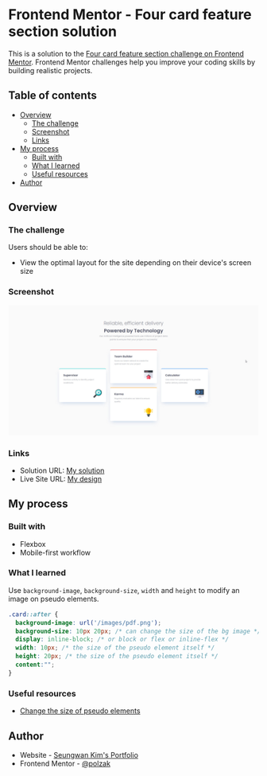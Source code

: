 # Frontend Mentor - Four card feature section solution

This is a solution to the [Four card feature section challenge on Frontend Mentor](https://www.frontendmentor.io/challenges/four-card-feature-section-weK1eFYK). Frontend Mentor challenges help you improve your coding skills by building realistic projects. 

## Table of contents

- [Overview](#overview)
  - [The challenge](#the-challenge)
  - [Screenshot](#screenshot)
  - [Links](#links)
- [My process](#my-process)
  - [Built with](#built-with)
  - [What I learned](#what-i-learned)
  - [Useful resources](#useful-resources)
- [Author](#author)

## Overview

### The challenge

Users should be able to:

- View the optimal layout for the site depending on their device's screen size

### Screenshot

![](./images/screenshot.jpg)


### Links

- Solution URL: [My solution](#)
- Live Site URL: [My design](https://polzak.github.io/portfolio/fem/12-four-card-feature-section/index.html)

## My process

### Built with

- Flexbox
- Mobile-first workflow

### What I learned

Use `background-image`, `background-size`, `width` and `height` to modify an image on pseudo elements. 

```css
.card::after {
  background-image: url('/images/pdf.png');
  background-size: 10px 20px; /* can change the size of the bg image */
  display: inline-block; /* or block or flex or inline-flex */
  width: 10px; /* the size of the pseudo element itself */
  height: 20px; /* the size of the pseudo element itself */
  content:"";
}
```

### Useful resources

- [Change the size of pseudo elements](https://stackoverflow.com/questions/8977957/can-i-change-the-height-of-an-image-in-css-before-after-pseudo-elements)

## Author

- Website - [Seungwan Kim's Portfolio](https://polzak.github.io)
- Frontend Mentor - [@polzak](https://www.frontendmentor.io/profile/polzak)
